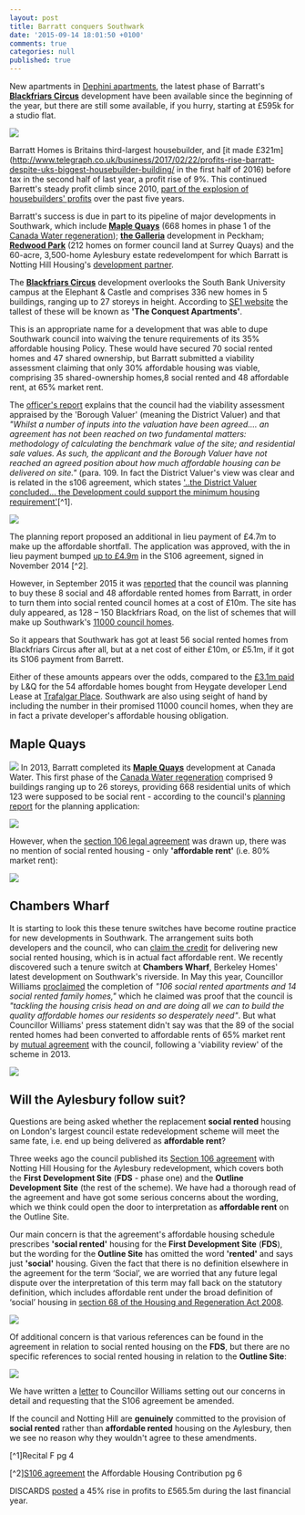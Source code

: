 ```yaml
---
layout: post
title: Barratt conquers Southwark
date: '2015-09-14 18:01:50 +0100'
comments: true
categories: null
published: true
---
```


New apartments in [Dephini apartments](https://www.barratthomes.co.uk/new-homes/greater-london/H625601-Blackfriars-circus/), the latest phase of Barratt's [__Blackfriars Circus__](http://www.barratthomes.co.uk/new-homes/greater-london/H625601-Blackfriars-circus/) development have been available since the beginning of the year, but there are still some available, if you hurry, starting at £595k for a studio flat.

![](https://www.barratthomes.co.uk/globalassets/london/development-pages/live-developments/blackfriars-circus/00_auto_1400x580_blackfriars_3.jpg)

Barratt Homes is Britains third-largest housebuilder, and [it made £321m](http://www.telegraph.co.uk/business/2017/02/22/profits-rise-barratt-despite-uks-biggest-housebuilder-building/ in the first half of 2016) before tax in the second half of last year, a profit rise of 9%. This continued Barrett's steady profit climb since 2010, [part of the explosion of housebuilders' profits](http://www.ourcity.london/issues/viability/house_builders_profits/) over the past five years. 

Barratt's success is due in part to its pipeline of major developments in Southwark, which include [__Maple Quays__](http://www.barratthomes.co.uk/new-homes/greater-london/h469201-maple-quays/) (668 homes in phase 1 of the [Canada Water regeneration](/canada-water/)); [__the Galleria__](http://www.barratthomes.co.uk/new-homes/greater-london/track-record---article-pages/the-galleria/) development in Peckham; [__Redwood Park__](http://www.barratthomes.co.uk/new-homes/greater-london/h309201-redwood-park/) (212 homes on former council land at Surrey Quays) and the 60-acre, 3,500-home Aylesbury estate redevelompent for which Barratt is Notting Hill Housing's [development partner](http://www.nottinghillhousing.org.uk/our-developments/aylesbury-estate-southwark).


The [__Blackfriars Circus__](http://www.barratthomes.co.uk/new-homes/greater-london/H625601-Blackfriars-circus/) 
development overlooks the South Bank University campus at the Elephant & Castle and comprises 336 new homes in 5 buildings, ranging up to 27 storeys 
in height. 
According to [SE1 website](http://www.london-se1.co.uk/news/view/8441) the 
tallest of these will be known as __'The Conquest Apartments'__. 

This is an appropriate name for a development that was able to dupe Southwark council into waiving the tenure requirements of its 35% affordable housing Policy. These 
would have secured 70 social rented homes and 47 shared ownership, but 
Barratt submitted a viability assessment claiming that only 30% affordable housing was  viable, comprising 35 shared-ownership homes,8 social rented and 48 affordable rent, at 65% market rent. 

The [officer's report](http://planbuild.southwark.gov.uk/documents/?GetDocument=%7b%7b%7b!5wmNTTJlhAE1P%2fSH390aXg%3d%3d!%7d%7d%7d) 
explains that the council had the viability assessment appraised by the 
'Borough Valuer' (meaning the District Valuer) and that _"Whilst a number of inputs into the valuation have been agreed.... an agreement has not been reached on two fundamental matters: methodology of calculating the benchmark value of the site; and residential sale values. As such, the applicant and the Borough Valuer have not reached an agreed position about how much affordable housing can be delivered on site."_ (para. 109.  In fact the District Valuer's view was clear and is related in the s106 agreement, which states ['..the District Valuer concluded... the Development could support the minimum housing requirement'](http://planbuild.southwark.gov.uk/documents/?GetDocument=%7b%7b%7b!EO9aOXw4U1fRhx%2f8lcgyPw%3d%3d!%7d%7d%7d)[^1].

![](https://betterblackfriars.files.wordpress.com/2013/05/erlang-house.jpg)

The planning report proposed an additional in lieu payment of £4.7m to make up the affordable shortfall.  The application was approved, with the in lieu payment bumped [up to £4.9m](http://planbuild.southwark.gov.uk/documents/?GetDocument=%7b%7b%7b!EO9aOXw4U1fRhx%2f8lcgyPw%3d%3d!%7d%7d%7d) in the S106 agreement, signed in November 2014 [^2].

However, in September 2015 it was [reported](http://www.london-se1.co.uk/news/view/8441) that the council was planning to buy these 8 social and 48 affordable rented homes from Barratt, in order to turn them into social rented council homes at a cost of £10m.  The site has duly appeared, as 128 – 150 Blackfriars Road, on the list of schemes that will make up Southwark's [11000 council homes](http://moderngov.southwark.gov.uk/documents/s62949/Appendix%201B%20List%20of%20Approved%20Schemes.pdf).

So it appears that Southwark has got at least 56 social rented homes from Blackfriars Circus after all, but at a net cost of either £10m, or £5.1m, if it got its S106 payment from Barrett.

Either of these amounts appears over the odds, compared to the [£3.1m paid](http://crappistmartin.github.io/images/LR_LANDQ_TrafalgarPlace.pdf) by L&Q for the 54 affordable homes bought from Heygate developer Lend Lease at [Trafalgar Place](http://trafalgarplace.com). Southwark are also using seight of hand by including the number in their promised 11000 council homes, when they are in fact a private developer's affordable housing obligation.



## Maple Quays
![](http://pbs.twimg.com/media/CKr8DTiWUAAJn7n.jpg)
In 2013, Barratt completed its [__Maple Quays__](http://www.barratthomes.co.uk/new-homes/greater-london/h469201-maple-quays/) development at Canada Water. This first phase of the [Canada Water regeneration](/canada-water/) comprised 9 buildings ranging up to 26 storeys, providing 668 residential units of which 123 were supposed to be social rent - according to the council's [planning report](http://planbuild.southwark.gov.uk/documents/?GetDocument=%7b%7b%7b!vAhB%2bWXWLqfrJmcf89aX8A%3d%3d!%7d%7d%7d) for the planning application:
 
![](http://crappistmartin.github.io/images/CanadaWaterSiteA_OR.png)

However, when the [section 106 legal agreement](http://planbuild.southwark.gov.uk/documents/?GetDocument=%7b%7b%7b!x3RgHHSbSY10notKcDq0rQ%3d%3d!%7d%7d%7d) was drawn up, there was no mention of social rented housing - only __'affordable rent'__ (i.e. 80% market rent):  

![](http://crappistmartin.github.io/images/CanadaWaterS106.png)

## Chambers Wharf
It is starting to look this these tenure switches have become routine practice 
for new developments in Southwark. The arrangement suits both developers and 
the council, who can [claim the 
credit](http://www.southwarknews.co.uk/news/100-affordable-homes-open-on-brownfield-site/) 
for delivering new social rented housing, which is in actual fact affordable 
rent.  We recently discovered such a tenure switch at __Chambers Wharf__, 
Berkeley Homes' latest development on Southwark's riverside. In May this year, 
Councillor Williams 
[proclaimed](http://www.berkeleygroup.co.uk/press-releases/2015/southwark-development-sets-new-standard-for-affordable-housing-in-london) 
the completion of _"106 social rented apartments and 14 social rented family 
homes,"_ which he claimed was proof that the council is _"tackling the housing 
crisis head on and are doing all we can to build the quality affordable homes 
our residents so desperately need"_.  But what Councillor Williams' press 
statement didn't say was that the 89 of the social rented homes had been 
converted to affordable rents of 65% market rent by [mutual 
agreement](http://moderngov.southwark.gov.uk/ieDecisionDetails.aspx?Id=3617) 
with the council, following a 'viability review' of the scheme in 2013.

![](http://crappistmartin.github.io/images/chamberswharf.jpg)

## Will the Aylesbury follow suit?
Questions are being asked whether the replacement __social rented__ housing on London's largest council estate redevelopment scheme will meet the same fate, i.e. end up being delivered as __affordable rent__?

Three weeks ago the council published its [Section 106 agreement](http://crappistmartin.github.io/images/AylesburyS106.pdf) with Notting Hill Housing for the Aylesbury redevelopment, which covers both the __First Development Site__ (__FDS__ - phase one) and the __Outline Development Site__ (the rest of the scheme). We have had a thorough read of the agreement and have got some serious concerns about the wording, which we think could open the door to interpretation as __affordable rent__ on the Outline Site.  

Our main concern is that the agreement's affordable housing schedule prescribes __'social rented'__ housing for the __First Development Site__ (__FDS__), but the wording for the __Outline Site__ has omitted the word __'rented'__ and says just __'social'__ housing. Given the fact that there is no definition elsewhere in the agreement for the term ‘Social’, we are worried that any future legal dispute over the interpretation of this term may fall back on the statutory definition, which includes affordable rent under the broad definition of ‘social’ housing in [section 68 of the Housing and Regeneration Act 2008](http://www.legislation.gov.uk/ukpga/2008/17/section/68).

![](http://crappistmartin.github.io/images/aylesburyAHschedule.png) 

Of additional concern is that various references can be found in the agreement in relation to social rented housing on the __FDS__, but there are no specific references to social rented housing in relation to the __Outline Site__:  

![](http://crappistmartin.github.io/images/AylesburyS106_pg42.png) 

We have written a [letter](http://crappistmartin.github.io/images/AylesburyS106_CllrWilliams.pdf) to Councillor Williams setting out our concerns in detail and requesting that the S106 agreement be amended.  

If the council and Notting Hill are __genuinely__ committed to the provision of __social rented__ rather than __affordable rented__ housing on the Aylesbury, then we see no reason why they wouldn't agree to these amendments.

<meta name="twitter:card" content="summary_large_image">
<meta name="twitter:site" content="@35Percent_EAN">
<meta name="twitter:title" content="Aylesbury redevelopment agreement leaves door open to affordable rent">
<meta name="twitter:description" content="The Aylesbury redevelopment section 106 agreement has been worded such that the door has been left open to interpretation as affordable rent rather than social rent.">
<meta name="twitter:image" content="http://crappistmartin.github.io/images/aylesburyAHschedule.png">

[^1]Recital F pg 4

[^2][S106 agreement](http://planbuild.southwark.gov.uk/documents/?GetDocument=%7b%7b%7b!EO9aOXw4U1fRhx%2f8lcgyPw%3d%3d!%7d%7d%7d) the Affordable Housing Contribution pg 6


DISCARDS
[posted](http://www.cityam.com/223932/building-bonanza-barratt-profits-jump-45-cent) 
a 45% rise in profits to £565.5m during the last financial year.
